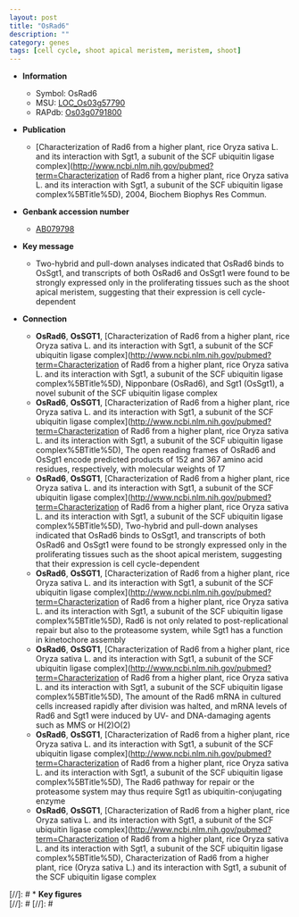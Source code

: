 ```yaml
---
layout: post
title: "OsRad6"
description: ""
category: genes
tags: [cell cycle, shoot apical meristem, meristem, shoot]
---
```


* **Information**  
    + Symbol: OsRad6  
    + MSU: [LOC_Os03g57790](http://rice.plantbiology.msu.edu/cgi-bin/ORF_infopage.cgi?orf=LOC_Os03g57790)  
    + RAPdb: [Os03g0791800](http://rapdb.dna.affrc.go.jp/viewer/gbrowse_details/irgsp1?name=Os03g0791800)  

* **Publication**  
    + [Characterization of Rad6 from a higher plant, rice Oryza sativa L. and its interaction with Sgt1, a subunit of the SCF ubiquitin ligase complex](http://www.ncbi.nlm.nih.gov/pubmed?term=Characterization of Rad6 from a higher plant, rice Oryza sativa L. and its interaction with Sgt1, a subunit of the SCF ubiquitin ligase complex%5BTitle%5D), 2004, Biochem Biophys Res Commun.

* **Genbank accession number**  
    + [AB079798](http://www.ncbi.nlm.nih.gov/nuccore/AB079798)

* **Key message**  
    + Two-hybrid and pull-down analyses indicated that OsRad6 binds to OsSgt1, and transcripts of both OsRad6 and OsSgt1 were found to be strongly expressed only in the proliferating tissues such as the shoot apical meristem, suggesting that their expression is cell cycle-dependent

* **Connection**  
    + __OsRad6__, __OsSGT1__, [Characterization of Rad6 from a higher plant, rice Oryza sativa L. and its interaction with Sgt1, a subunit of the SCF ubiquitin ligase complex](http://www.ncbi.nlm.nih.gov/pubmed?term=Characterization of Rad6 from a higher plant, rice Oryza sativa L. and its interaction with Sgt1, a subunit of the SCF ubiquitin ligase complex%5BTitle%5D), Nipponbare (OsRad6), and Sgt1 (OsSgt1), a novel subunit of the SCF ubiquitin ligase complex
    + __OsRad6__, __OsSGT1__, [Characterization of Rad6 from a higher plant, rice Oryza sativa L. and its interaction with Sgt1, a subunit of the SCF ubiquitin ligase complex](http://www.ncbi.nlm.nih.gov/pubmed?term=Characterization of Rad6 from a higher plant, rice Oryza sativa L. and its interaction with Sgt1, a subunit of the SCF ubiquitin ligase complex%5BTitle%5D), The open reading frames of OsRad6 and OsSgt1 encode predicted products of 152 and 367 amino acid residues, respectively, with molecular weights of 17
    + __OsRad6__, __OsSGT1__, [Characterization of Rad6 from a higher plant, rice Oryza sativa L. and its interaction with Sgt1, a subunit of the SCF ubiquitin ligase complex](http://www.ncbi.nlm.nih.gov/pubmed?term=Characterization of Rad6 from a higher plant, rice Oryza sativa L. and its interaction with Sgt1, a subunit of the SCF ubiquitin ligase complex%5BTitle%5D), Two-hybrid and pull-down analyses indicated that OsRad6 binds to OsSgt1, and transcripts of both OsRad6 and OsSgt1 were found to be strongly expressed only in the proliferating tissues such as the shoot apical meristem, suggesting that their expression is cell cycle-dependent
    + __OsRad6__, __OsSGT1__, [Characterization of Rad6 from a higher plant, rice Oryza sativa L. and its interaction with Sgt1, a subunit of the SCF ubiquitin ligase complex](http://www.ncbi.nlm.nih.gov/pubmed?term=Characterization of Rad6 from a higher plant, rice Oryza sativa L. and its interaction with Sgt1, a subunit of the SCF ubiquitin ligase complex%5BTitle%5D), Rad6 is not only related to post-replicational repair but also to the proteasome system, while Sgt1 has a function in kinetochore assembly
    + __OsRad6__, __OsSGT1__, [Characterization of Rad6 from a higher plant, rice Oryza sativa L. and its interaction with Sgt1, a subunit of the SCF ubiquitin ligase complex](http://www.ncbi.nlm.nih.gov/pubmed?term=Characterization of Rad6 from a higher plant, rice Oryza sativa L. and its interaction with Sgt1, a subunit of the SCF ubiquitin ligase complex%5BTitle%5D), The amount of the Rad6 mRNA in cultured cells increased rapidly after division was halted, and mRNA levels of Rad6 and Sgt1 were induced by UV- and DNA-damaging agents such as MMS or H(2)O(2)
    + __OsRad6__, __OsSGT1__, [Characterization of Rad6 from a higher plant, rice Oryza sativa L. and its interaction with Sgt1, a subunit of the SCF ubiquitin ligase complex](http://www.ncbi.nlm.nih.gov/pubmed?term=Characterization of Rad6 from a higher plant, rice Oryza sativa L. and its interaction with Sgt1, a subunit of the SCF ubiquitin ligase complex%5BTitle%5D), The Rad6 pathway for repair or the proteasome system may thus require Sgt1 as ubiquitin-conjugating enzyme
    + __OsRad6__, __OsSGT1__, [Characterization of Rad6 from a higher plant, rice Oryza sativa L. and its interaction with Sgt1, a subunit of the SCF ubiquitin ligase complex](http://www.ncbi.nlm.nih.gov/pubmed?term=Characterization of Rad6 from a higher plant, rice Oryza sativa L. and its interaction with Sgt1, a subunit of the SCF ubiquitin ligase complex%5BTitle%5D), Characterization of Rad6 from a higher plant, rice (Oryza sativa L.) and its interaction with Sgt1, a subunit of the SCF ubiquitin ligase complex

[//]: # * **Key figures**  
[//]: # 
[//]: # 
